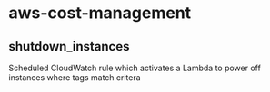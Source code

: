 # aws-cost-management
 
## shutdown_instances
Scheduled CloudWatch rule which activates a Lambda to power off instances where tags match critera


